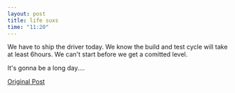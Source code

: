 ```yaml
---
layout: post
title: life suxs
time: "11:20"
---
```

We have to ship the driver today.
We know the build and test cycle will take at least 6hours.
We can't start before we get a comitted level.

It's gonna be a long day....

[Original Post](http://users.livejournal.com/__anti/5573.html)
